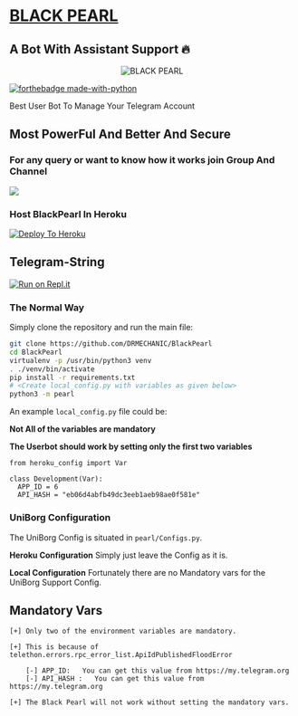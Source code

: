 # <u> BLACK PEARL </u>
## A Bot With Assistant Support 🔥

<p align="center">
<img src="https://telegra.ph/file/d8d7dc283fb294008ddcb.jpg" alt="BLACK PEARL">


[![forthebadge made-with-python](http://ForTheBadge.com/images/badges/made-with-python.svg)](https://www.python.org/)



Best User Bot To Manage Your Telegram Account 
## Most PowerFul And Better And Secure

### For any query or want to know how it works join Group And Channel 

<a href="https://t.me/pearlsupport"><img src="https://img.shields.io/badge/Join-Telegram%20Channel-red.svg?logo=Telegram"></a>

### Host BlackPearl In Heroku

[![Deploy To Heroku](https://www.herokucdn.com/deploy/button.svg)](https://heroku.com/deploy?template=https://github.com/PEARLGANG/BlackPearl/tree/main)

## Telegram-String

[![Run on Repl.it](https://repl.it/badge/github/STARKGANG/friday)](https://BlackPearl.drmechanic.repl.run)


### The Normal Way

Simply clone the repository and run the main file:
```sh
git clone https://github.com/DRMECHANIC/BlackPearl
cd BlackPearl
virtualenv -p /usr/bin/python3 venv
. ./venv/bin/activate
pip install -r requirements.txt
# <Create local_config.py with variables as given below>
python3 -m pearl
```

An example `local_config.py` file could be:

**Not All of the variables are mandatory**

__The Userbot should work by setting only the first two variables__

```python3
from heroku_config import Var

class Development(Var):
  APP_ID = 6
  API_HASH = "eb06d4abfb49dc3eeb1aeb98ae0f581e"
```


### UniBorg Configuration


The UniBorg Config is situated in `pearl/Configs.py`.

**Heroku Configuration**
Simply just leave the Config as it is.

**Local Configuration**
Fortunately there are no Mandatory vars for the UniBorg Support Config.

## Mandatory Vars
```
[+] Only two of the environment variables are mandatory.

[+] This is because of telethon.errors.rpc_error_list.ApiIdPublishedFloodError

    [-] APP_ID:   You can get this value from https://my.telegram.org
    [-] API_HASH :   You can get this value from https://my.telegram.org
    
[+] The Black Pearl will not work without setting the mandatory vars.
```
